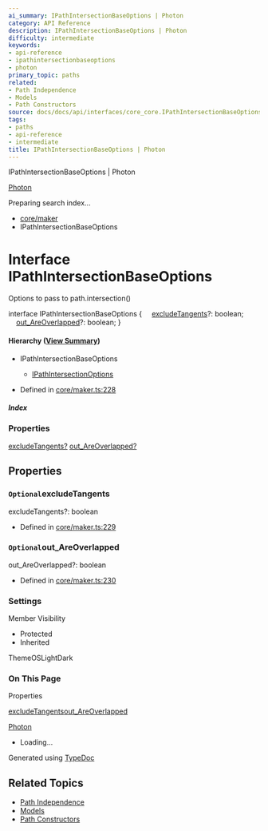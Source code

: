 ```yaml
---
ai_summary: IPathIntersectionBaseOptions | Photon
category: API Reference
description: IPathIntersectionBaseOptions | Photon
difficulty: intermediate
keywords:
- api-reference
- ipathintersectionbaseoptions
- photon
primary_topic: paths
related:
- Path Independence
- Models
- Path Constructors
source: docs/docs/api/interfaces/core_core.IPathIntersectionBaseOptions.html
tags:
- paths
- api-reference
- intermediate
title: IPathIntersectionBaseOptions | Photon
---
```

IPathIntersectionBaseOptions | Photon

[Photon](../index.md)




Preparing search index...

* [core/maker](../modules/core_maker.md)
* IPathIntersectionBaseOptions

# Interface IPathIntersectionBaseOptions

Options to pass to path.intersection()

interface IPathIntersectionBaseOptions {
    [excludeTangents](#excludetangents)?: boolean;
    [out\_AreOverlapped](#out_areoverlapped)?: boolean;
}

#### Hierarchy ([View Summary](../hierarchy.md#core/maker.IPathIntersectionBaseOptions))

* IPathIntersectionBaseOptions
  + [IPathIntersectionOptions](core_maker.IPathIntersectionOptions.md)

* Defined in [core/maker.ts:228](https://github.com/mwhite454/photon/blob/main/packages/photon/src/core/maker.ts#L228)

##### Index

### Properties

[excludeTangents?](#excludetangents)
[out\_AreOverlapped?](#out_areoverlapped)

## Properties

### `Optional`excludeTangents

excludeTangents?: boolean

* Defined in [core/maker.ts:229](https://github.com/mwhite454/photon/blob/main/packages/photon/src/core/maker.ts#L229)

### `Optional`out\_AreOverlapped

out\_AreOverlapped?: boolean

* Defined in [core/maker.ts:230](https://github.com/mwhite454/photon/blob/main/packages/photon/src/core/maker.ts#L230)

### Settings

Member Visibility

* Protected
* Inherited

ThemeOSLightDark

### On This Page

Properties

[excludeTangents](#excludetangents)[out\_AreOverlapped](#out_areoverlapped)

[Photon](../index.md)

* Loading...

Generated using [TypeDoc](https://typedoc.org/)

## Related Topics

- [Path Independence](../index.md)
- [Models](../index.md)
- [Path Constructors](../index.md)

